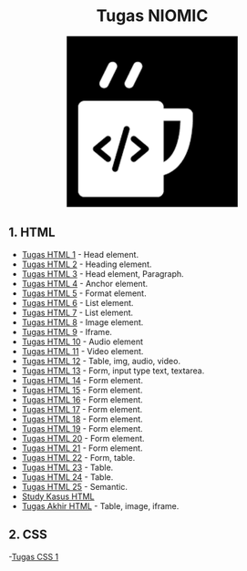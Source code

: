 <h1 align="center">Tugas NIOMIC</h1>
<p align="center">
    <img src="/img/download.png" alt="Image failed to load" width="300px">
</p>

## 1. HTML
- [Tugas HTML 1](https://github.com/yoviarpauzi/html-tugas1-niomic) - Head element.
- [Tugas HTML 2](https://github.com/yoviarpauzi/html-tugas2-niomic) - Heading element.
- [Tugas HTML 3](https://github.com/yoviarpauzi/html-niomic-tugas3) - Head element, Paragraph.
- [Tugas HTML 4](https://github.com/yoviarpauzi/html-tugas4-niomic) - Anchor element.
- [Tugas HTML 5](https://github.com/yoviarpauzi/html-tugas5-niomic) - Format element.
- [Tugas HTML 6](https://github.com/yoviarpauzi/html-tugas6-niomic) - List element.
- [Tugas HTML 7](https://github.com/yoviarpauzi/html-tugas7-niomic) - List element.
- [Tugas HTML 8](https://github.com/yoviarpauzi/html-tugas8-niomic) - Image element.
- [Tugas HTML 9](https://github.com/yoviarpauzi/html-tugas9-niomic) - Iframe.
- [Tugas HTML 10](https://github.com/yoviarpauzi/html-tugas10-niomic) - Audio element
- [Tugas HTML 11](https://github.com/yoviarpauzi/html-tugas11-niomic) - Video element.
- [Tugas HTML 12](https://github.com/yoviarpauzi/html-tugas12-niomic) - Table, img, audio, video.
- [Tugas HTML 13](https://github.com/yoviarpauzi/html-tugas13-niomic) - Form, input type text, textarea.
- [Tugas HTML 14](https://github.com/yoviarpauzi/html-tugas14-niomic) - Form element.
- [Tugas HTML 15](https://github.com/yoviarpauzi/html-tugas15-niomic) - Form element.
- [Tugas HTML 16](https://github.com/yoviarpauzi/html-tugas16-niomic) - Form element.
- [Tugas HTML 17](https://github.com/yoviarpauzi/html-tugas17-niomic) - Form element.
- [Tugas HTML 18](https://github.com/yoviarpauzi/html-tugas18-niomic) - Form element.
- [Tugas HTML 19](https://github.com/yoviarpauzi/html-tugas19-niomic) - Form element.
- [Tugas HTML 20](https://github.com/yoviarpauzi/html-tugas20-niomic) - Form element.
- [Tugas HTML 21](https://github.com/yoviarpauzi/html-tugas21-niomic) - Form element.
- [Tugas HTML 22](https://github.com/yoviarpauzi/html-tugas22-niomic) - Form, table.
- [Tugas HTML 23](https://github.com/yoviarpauzi/html-tugas23-niomic) - Table.
- [Tugas HTML 24](https://github.com/yoviarpauzi/html-tugas24-niomic) - Table.
- [Tugas HTML 25](https://github.com/yoviarpauzi/html-tugas25-niomic) - Semantic.
- [Study Kasus HTML](https://github.com/yoviarpauzi/html-studykasus-niomic)
- [Tugas Akhir HTML](https://github.com/yoviarpauzi/html-tugasakhir-niomic) - Table, image, iframe.

## 2. CSS
-[Tugas CSS 1]()

